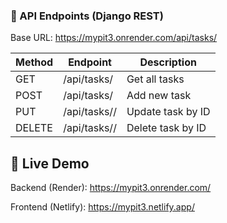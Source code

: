 ### 📡 API Endpoints (Django REST)
Base URL: https://mypit3.onrender.com/api/tasks/

| Method | Endpoint             | Description         |
|--------|----------------------|---------------------|
| GET    | /api/tasks/          | Get all tasks       |
| POST   | /api/tasks/          | Add new task        |
| PUT    | /api/tasks/<id>/     | Update task by ID   |
| DELETE | /api/tasks/<id>/     | Delete task by ID   |


## 🚀 Live Demo

 Backend (Render): https://mypit3.onrender.com/ 

Frontend (Netlify): https://mypit3.netlify.app/
